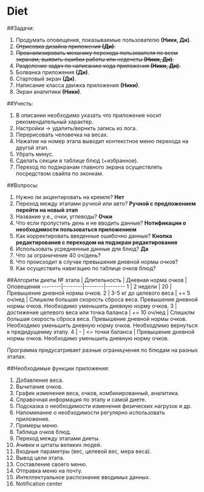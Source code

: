 Diet
====

##Задачи:
1. Продумать оповещения, показываемые пользователю **(Ники, Ди)**. 
2. ~~Отрисовка дизайна приложения **(Ди)**.~~
3. ~~Проанализировать механику перехода пользователя по всем экранам, выявить ошибки работы или недочеты **(Ники, Ди)**.~~
5. ~~Разделение задач по написанию кода приложения **(Ники, Ди)**.~~
6. Болванка приложения **(Ди)**.
7. Стартовый экран **(Ди)**.
8. Написание класса движка приложения **(Ники)**.
9. Экран аналитики **(Ники)**.

##Учесть:
1. В описании необходимо указать что приложение носит рекомендательный характер.
2. Настройки -> удалить/вернкть запись из лога.
3. Перерисовать человечка на весах.
4. Нажатие на номер этапа выводит контекстное меню перехода на другой этап.
5. Убрать минус.
6. Сделать секции в таблице блюд (+избранное).
7. Переход по подэкранам главного экрана осуществлять посредством свайпа по эконкам.

##Вопросы:
1. Нужно ли акцентировать на кремле? **Нет**
2. Переход между этапами ручной или авто? **Ручной с предложением перейти на новый этап**
3. Название у.е., очки, углеводы? **Очки**
4. Что если пропустить день и не вводить данные? **Нотификации о необходимости пользоваться приложением**
5. Как корректировать введенные ошибочно данные? **Кнопка редактирования с переходом на подэкран редактирования**
6. Использовать усредненные данные для блюд? **Да**
7. Что за ограничение 40 оч/день?
8. Что происходит в случае превышения дневной нормы очков?
9. Как осуществить навигацию по таблице очков блюд?

##Алгоритм диеты
№ этапа | Длительность | Дневная норма очков | Оповещения
--------|--------|--------|--------
1 | 2 недели | 20 |  Превышение дневной нормы очков.
2 | 3-5 кг до целевого веса |  += 5 оч/нед |  Слишклм большая скорость сброса веса.  Превышение дневной нормы очков. Необходимо уменьшить дневную норму очков.
3 | достижение целевого веса или точка баланса | += 10 оч/нед | Слишклм большая скорость сброса веса.  Превышение дневной нормы очков. Необходимо уменьшить дневную норму очков. Необходлимо вернуться к предидущемму этапу.
4 | - | <= точки баланса | Превышение дневной нормы очков. Необходимо уменьшить дневную норму очков.

Программа предусатривает разные ограницчения по блюдам на разных этапах.

##Необходимые функции приложения:
1. Добавление веса.
2. Вычитание очков.
3. График изменения веса, очков, комбинированный, аналитика.
4. Справочная информация по этапу и самой диете.
5. Подсказка о необходимости изменения физических нагрузок и др.
6. Напоминание о необходимости регулярно использовать приложение.
7. Примеры меню.
8. Таблица очков блюд.
9. Переход между этапами диеты.
10. Ачивки и цитаты великих людей.
11. Входные параметры (вес, целевой вес, мера веса).
12. Вывод цели этапа.
13. Составление своего меню.
14. Отправка меню на почту.
15. Интеллектуальное распознание вводимых данных.
16. Notification center



